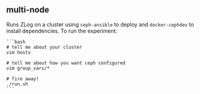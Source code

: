 multi-node
----------

Runs ZLog on a cluster using `ceph-ansible` to deploy and `docker-cephdev` to
install dependencies. To run the experiment:

    ```bash
    # tell me about your cluster
    vim hosts
   
    # tell me about how you want ceph configured
    vim group_vars/*
    
    # fire away!
    ./run.sh
    ```
